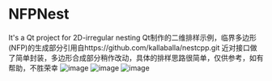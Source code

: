 # NFPNest
It's a Qt project for 2D-irregular nesting
Qt制作的二维排样示例，临界多边形(NFP)的生成部分引用自https://github.com/kallaballa/nestcpp.git
近对接口做了简单封装，多边形合成部分稍作改动，具体的排样思路很简单，仅供参考，如有帮助，不胜荣幸
![image](snap/snap0.png)
![image](snap/snap1.png)
![image](snap/snap2.png)
